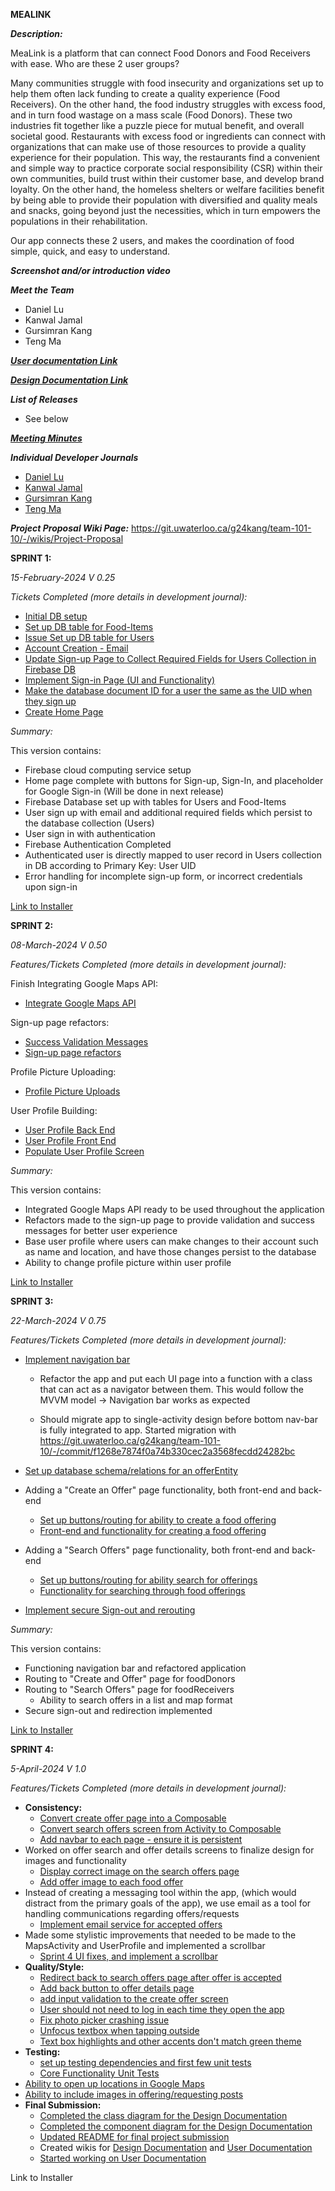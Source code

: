**MEALINK**


**_Description:_**

MeaLink is a platform that can connect Food Donors and Food Receivers with ease. Who are these 2 user groups?

Many communities struggle with food insecurity and organizations set up to help them often lack funding to create a quality experience (Food Receivers). On the other hand, the food industry struggles with excess food, and in turn food wastage on a mass scale (Food Donors). These two industries fit together like a puzzle piece for mutual benefit, and overall societal good. Restaurants with excess food or ingredients can connect with organizations that can make use of those resources to provide a quality experience for their population. This way, the restaurants find a convenient and simple way to practice corporate social responsibility (CSR) within their own communities, build trust within their customer base, and develop brand loyalty. On the other hand, the homeless shelters or welfare facilities benefit by being able to provide their population with diversified and quality meals and snacks, going beyond just the necessities, which in turn empowers the populations in their rehabilitation.

Our app connects these 2 users, and makes the coordination of food simple, quick, and easy to understand.


**_Screenshot and/or introduction video_**

**_Meet the Team_**
- Daniel Lu
- Kanwal Jamal
- Gursimran Kang
- Teng Ma


[**_User documentation Link_**](https://git.uwaterloo.ca/g24kang/team-101-10/-/wikis/User-Documentation)

[**_Design Documentation Link_**](https://git.uwaterloo.ca/g24kang/team-101-10/-/wikis/Design-Documentation)

**_List of Releases_**
- See below

[**_Meeting Minutes_**](https://git.uwaterloo.ca/g24kang/team-101-10/-/wikis/Development-Journal)

**_Individual Developer Journals_**

- [Daniel Lu](https://git.uwaterloo.ca/g24kang/team-101-10/-/wikis/Daniel's-Journal)
- [Kanwal Jamal](https://git.uwaterloo.ca/g24kang/team-101-10/-/wikis/Kanwal's-Journal)
- [Gursimran Kang](https://git.uwaterloo.ca/g24kang/team-101-10/-/wikis/Gursimran's-Journal)
- [Teng Ma](https://git.uwaterloo.ca/g24kang/team-101-10/-/wikis/Teng's-Journal)


**_Project Proposal Wiki Page:_** https://git.uwaterloo.ca/g24kang/team-101-10/-/wikis/Project-Proposal

**SPRINT 1:**

_15-February-2024
V 0.25_


_Tickets Completed (more details in development journal):_

- [Initial DB setup](https://git.uwaterloo.ca/g24kang/team-101-10/-/issues/11)
- [Set up DB table for Food-Items](https://git.uwaterloo.ca/g24kang/team-101-10/-/issues/12)
- [Issue Set up DB table for Users](https://git.uwaterloo.ca/g24kang/team-101-10/-/issues/13)
- [Account Creation - Email](https://git.uwaterloo.ca/g24kang/team-101-10/-/issues/14)
- [Update Sign-up Page to Collect Required Fields for Users Collection in Firebase DB](https://git.uwaterloo.ca/g24kang/team-101-10/-/issues/19)
- [Implement Sign-in Page (UI and Functionality)](https://git.uwaterloo.ca/g24kang/team-101-10/-/issues/21)
- [Make the database document ID for a user the same as the UID when they sign up](https://git.uwaterloo.ca/g24kang/team-101-10/-/issues/22)
- [Create Home Page](https://git.uwaterloo.ca/g24kang/team-101-10/-/issues/23)

_Summary:_

This version contains:
- Firebase cloud computing service setup
- Home page complete with buttons for Sign-up, Sign-In, and placeholder for Google Sign-in (Will be done in next release)
- Firebase Database set up with tables for Users and Food-Items
- User sign up with email and additional required fields which persist to the database collection (Users)
- User sign in with authentication
- Firebase Authentication Completed
- Authenticated user is directly mapped to user record in Users collection in DB according to Primary Key: User UID 
- Error handling for incomplete sign-up form, or incorrect credentials upon sign-in


[Link to Installer](https://git.uwaterloo.ca/g24kang/team-101-10/-/blob/a00974858b9f8ce5d77211fa2313f23bfbac6189/Releases/v0.1/app-debug.apk)


**SPRINT 2:**

_08-March-2024
V 0.50_


_Features/Tickets Completed (more details in development journal):_

Finish Integrating Google Maps API:
- [Integrate Google Maps API](https://git.uwaterloo.ca/g24kang/team-101-10/-/issues/17)

Sign-up page refactors:
- [Success Validation Messages](https://git.uwaterloo.ca/g24kang/team-101-10/-/issues/32)
- [Sign-up page refactors](https://git.uwaterloo.ca/g24kang/team-101-10/-/issues/28)


Profile Picture Uploading:
- [Profile Picture Uploads](https://git.uwaterloo.ca/g24kang/team-101-10/-/issues/29)

User Profile Building:
- [User Profile Back End](https://git.uwaterloo.ca/g24kang/team-101-10/-/issues/26)
- [User Profile Front End](https://git.uwaterloo.ca/g24kang/team-101-10/-/issues/25)
- [Populate User Profile Screen](https://git.uwaterloo.ca/g24kang/team-101-10/-/issues/31)



_Summary:_

This version contains:
- Integrated Google Maps API ready to be used throughout the application
- Refactors made to the sign-up page to provide validation and success messages for better user experience
- Base user profile where users can make changes to their account such as name and location, and have those changes persist to the database
- Ability to change profile picture within user profile

[Link to Installer](https://git.uwaterloo.ca/g24kang/team-101-10/-/blob/bb595f2be547a1ab595df110ffdbd34e16aec338/Releases/v0.2/app-debug.apk)


**SPRINT 3:**

_22-March-2024
V 0.75_

_Features/Tickets Completed (more details in development journal):_

- [Implement navigation bar](https://git.uwaterloo.ca/g24kang/team-101-10/-/issues/34)
  - Refactor the app and put each UI page into a function with a class that can act as a navigator between them. This would follow the MVVM model -> Navigation bar works as expected

  - Should migrate app to single-activity design before bottom nav-bar is fully integrated to app. Started migration with https://git.uwaterloo.ca/g24kang/team-101-10/-/commit/f1268e7874f0a74b330cec2a3568fecdd24282bc

- [Set up database schema/relations for an offerEntity](https://git.uwaterloo.ca/g24kang/team-101-10/-/issues/7)

- Adding a "Create an Offer" page functionality, both front-end and back-end
  - [Set up buttons/routing for ability to create a food offering](https://git.uwaterloo.ca/g24kang/team-101-10/-/issues/8)
  - [Front-end and functionality for creating a food offering](https://git.uwaterloo.ca/g24kang/team-101-10/-/issues/35)

- Adding a "Search Offers" page functionality, both front-end and back-end
  - [Set up buttons/routing for ability search for offerings](https://git.uwaterloo.ca/g24kang/team-101-10/-/issues/4)
  - [Functionality for searching through food offerings](https://git.uwaterloo.ca/g24kang/team-101-10/-/issues/36)

- [Implement secure Sign-out and rerouting](https://git.uwaterloo.ca/g24kang/team-101-10/-/issues/37)

_Summary:_

This version contains:
- Functioning navigation bar and refactored application
- Routing to "Create and Offer" page for foodDonors
- Routing to "Search Offers" page for foodReceivers
  - Ability to search offers in a list and map format 
- Secure sign-out and redirection implemented


[Link to Installer](https://git.uwaterloo.ca/g24kang/team-101-10/-/blob/main/Releases/v0.3/app-debug.apk)

**SPRINT 4:**

_5-April-2024
V 1.0_

_Features/Tickets Completed (more details in development journal):_

- **Consistency:**
   - [Convert create offer page into a Composable](https://git.uwaterloo.ca/g24kang/team-101-10/-/issues/38)
   - [Convert search offers screen from Activity to Composable](https://git.uwaterloo.ca/g24kang/team-101-10/-/issues/41)
   - [Add navbar to each page - ensure it is persistent](https://git.uwaterloo.ca/g24kang/team-101-10/-/issues/43)
- Worked on offer search and offer details screens to finalize design for images and functionality
   - [Display correct image on the search offers page](https://git.uwaterloo.ca/g24kang/team-101-10/-/issues/39)
   - [Add offer image to each food offer](https://git.uwaterloo.ca/g24kang/team-101-10/-/issues/40)
- Instead of creating a messaging tool within the app, (which would distract from the primary goals of the app), we use email as a tool for handling communications regarding offers/requests
   - [Implement email service for accepted offers](https://git.uwaterloo.ca/g24kang/team-101-10/-/issues/42)
- Made some stylistic improvements that needed to be made to the MapsActivity and UserProfile and implemented a scrollbar
   - [Sprint 4 UI fixes, and implement a scrollbar](https://git.uwaterloo.ca/g24kang/team-101-10/-/issues/50)
- **Quality/Style:**
   - [Redirect back to search offers page after offer is accepted](https://git.uwaterloo.ca/g24kang/team-101-10/-/issues/44)
   - [Add back button to offer details page](https://git.uwaterloo.ca/g24kang/team-101-10/-/issues/45)
   - [add input validation to the create offer screen](https://git.uwaterloo.ca/g24kang/team-101-10/-/issues/46)
   - [User should not need to log in each time they open the app](https://git.uwaterloo.ca/g24kang/team-101-10/-/issues/48)
   - [Fix photo picker crashing issue](https://git.uwaterloo.ca/g24kang/team-101-10/-/issues/47)
   - [Unfocus textbox when tapping outside](https://git.uwaterloo.ca/g24kang/team-101-10/-/issues/27)
   - [Text box highlights and other accents don't match green theme](https://git.uwaterloo.ca/g24kang/team-101-10/-/issues/49)
- **Testing:**
   - [set up testing dependencies and first few unit tests](https://git.uwaterloo.ca/g24kang/team-101-10/-/issues/51)
   - [Core Functionality Unit Tests](https://git.uwaterloo.ca/g24kang/team-101-10/-/issues/52)
- [Ability to open up locations in Google Maps](https://git.uwaterloo.ca/g24kang/team-101-10/-/issues/6)
- [Ability to include images in offering/requesting posts](https://git.uwaterloo.ca/g24kang/team-101-10/-/issues/10)
- **Final Submission:**
   - [Completed the class diagram for the Design Documentation](https://git.uwaterloo.ca/g24kang/team-101-10/-/issues/54)
   - [Completed the component diagram for the Design Documentation](https://git.uwaterloo.ca/g24kang/team-101-10/-/issues/55)
  - [Updated README for final project submission](https://git.uwaterloo.ca/g24kang/team-101-10/-/issues/53)
  - Created wikis for [Design Documentation](https://git.uwaterloo.ca/g24kang/team-101-10/-/wikis/Design-Documentation) and [User Documentation](https://git.uwaterloo.ca/g24kang/team-101-10/-/wikis/User-Documentation)
  - [Started working on User Documentation](https://git.uwaterloo.ca/g24kang/team-101-10/-/issues/56)


Link to Installer